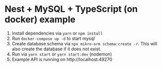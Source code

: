 # Nest + MySQL + TypeScript (on docker) example

1. Install dependencies via `yarn` or `npm install`
2. Run `docker-compose up -d` to start mysql
3. Create database schema via `npx mikro-orm schema:create -r`. This will also create the database if it does not exist.
4. Run via `yarn start` or `yarn start:dev` (nodemon)
5. Example API is running on http://localhost:49270